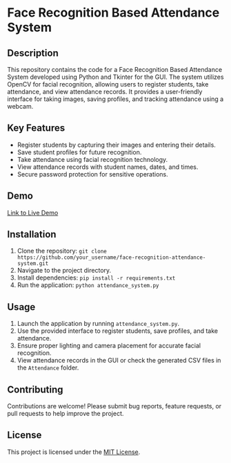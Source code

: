 # Face Recognition Based Attendance System

## Description
This repository contains the code for a Face Recognition Based Attendance System developed using Python and Tkinter for the GUI. The system utilizes OpenCV for facial recognition, allowing users to register students, take attendance, and view attendance records. It provides a user-friendly interface for taking images, saving profiles, and tracking attendance using a webcam.

## Key Features
- Register students by capturing their images and entering their details.
- Save student profiles for future recognition.
- Take attendance using facial recognition technology.
- View attendance records with student names, dates, and times.
- Secure password protection for sensitive operations.

## Demo
[Link to Live Demo](#)

## Installation
1. Clone the repository: `git clone https://github.com/your_username/face-recognition-attendance-system.git`
2. Navigate to the project directory.
3. Install dependencies: `pip install -r requirements.txt`
4. Run the application: `python attendance_system.py`

## Usage
1. Launch the application by running `attendance_system.py`.
2. Use the provided interface to register students, save profiles, and take attendance.
3. Ensure proper lighting and camera placement for accurate facial recognition.
4. View attendance records in the GUI or check the generated CSV files in the `Attendance` folder.

## Contributing
Contributions are welcome! Please submit bug reports, feature requests, or pull requests to help improve the project.

## License
This project is licensed under the [MIT License](LICENSE).
